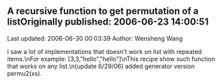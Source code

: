 ## A recursive function to get permutation of a listOriginally published: 2006-06-23 14:00:51 
Last updated: 2006-06-30 00:03:39 
Author: Wensheng Wang 
 
I saw a lot of implementations that doesn't work on list with repeated items.\nFor example: [3,3,"hello","hello"]\nThis recipe show such function that works on any list.\n(update 6/29/06) added generator version permu2(xs).